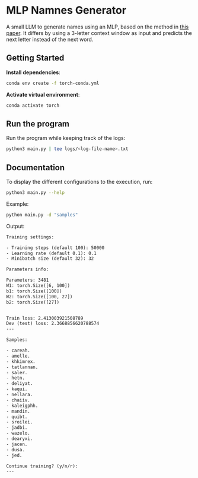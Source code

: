 # MLP Namnes Generator

A small LLM to generate names using an MLP, based on the method in [this paper](./bengio03a.pdf). It differs by using a 3-letter context window as input and predicts the next letter instead of the next word.

## Getting Started

**Install dependencies**:

```bash
conda env create -f torch-conda.yml
```

**Activate virtual environment**:

```bash
conda activate torch
```

## Run the program

Run the program while keeping track of the logs:

```bash
python3 main.py | tee logs/<log-file-name>.txt
```

## Documentation

To display the different configurations to the execution, run:

```bash
python3 main.py --help
```

Example:

```bash
python main.py -d "samples"
```

Output:

```txt
Training settings: 

- Training steps (default 100): 50000
- Learning rate (default 0.1): 0.1
- Minibatch size (default 32): 32

Parameters info:

Parameters: 3481
W1: torch.Size([6, 100])
b1: torch.Size([100])
W2: torch.Size([100, 27])
b2: torch.Size([27])


Train loss: 2.413003921508789
Dev (test) loss: 2.3668856620788574
---

Samples:

- careah.
- amelle.
- khkimrex.
- tatlannan.
- saler.
- hetn.
- deliyat.
- kaqui.
- nellara.
- chaiiv.
- kaleigphh.
- mandin.
- quibt.
- sroilei.
- jadbi.
- wazelo.
- dearyxi.
- jacen.
- dusa.
- jed.

Continue training? (y/n/r): 
---
